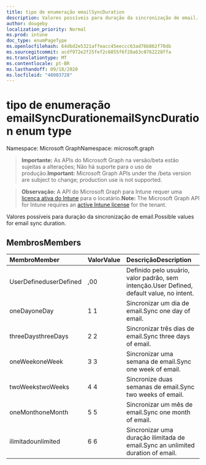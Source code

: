 ```yaml
---
title: tipo de enumeração emailSyncDuration
description: Valores possíveis para duração da sincronização de email.
author: dougeby
localization_priority: Normal
ms.prod: intune
doc_type: enumPageType
ms.openlocfilehash: 64dbd2e5321affeacc45eeccc63ad76b862f70db
ms.sourcegitcommit: acdf972e2f25fef2c6855f6f28a63c0762228ffa
ms.translationtype: MT
ms.contentlocale: pt-BR
ms.lasthandoff: 09/18/2020
ms.locfileid: "48003728"
---
```

# <a name="emailsyncduration-enum-type"></a><span data-ttu-id="05941-103">tipo de enumeração emailSyncDuration</span><span class="sxs-lookup"><span data-stu-id="05941-103">emailSyncDuration enum type</span></span>

<span data-ttu-id="05941-104">Namespace: Microsoft Graph</span><span class="sxs-lookup"><span data-stu-id="05941-104">Namespace: microsoft.graph</span></span>

> <span data-ttu-id="05941-105">**Importante:** As APIs do Microsoft Graph na versão/beta estão sujeitas a alterações; Não há suporte para o uso de produção.</span><span class="sxs-lookup"><span data-stu-id="05941-105">**Important:** Microsoft Graph APIs under the /beta version are subject to change; production use is not supported.</span></span>

> <span data-ttu-id="05941-106">**Observação:** A API do Microsoft Graph para Intune requer uma [licença ativa do Intune](https://go.microsoft.com/fwlink/?linkid=839381) para o locatário.</span><span class="sxs-lookup"><span data-stu-id="05941-106">**Note:** The Microsoft Graph API for Intune requires an [active Intune license](https://go.microsoft.com/fwlink/?linkid=839381) for the tenant.</span></span>

<span data-ttu-id="05941-107">Valores possíveis para duração da sincronização de email.</span><span class="sxs-lookup"><span data-stu-id="05941-107">Possible values for email sync duration.</span></span>

## <a name="members"></a><span data-ttu-id="05941-108">Membros</span><span class="sxs-lookup"><span data-stu-id="05941-108">Members</span></span>
|<span data-ttu-id="05941-109">Membro</span><span class="sxs-lookup"><span data-stu-id="05941-109">Member</span></span>|<span data-ttu-id="05941-110">Valor</span><span class="sxs-lookup"><span data-stu-id="05941-110">Value</span></span>|<span data-ttu-id="05941-111">Descrição</span><span class="sxs-lookup"><span data-stu-id="05941-111">Description</span></span>|
|:---|:---|:---|
|<span data-ttu-id="05941-112">UserDefined</span><span class="sxs-lookup"><span data-stu-id="05941-112">userDefined</span></span>|<span data-ttu-id="05941-113">,0</span><span class="sxs-lookup"><span data-stu-id="05941-113">0</span></span>|<span data-ttu-id="05941-114">Definido pelo usuário, valor padrão, sem intenção.</span><span class="sxs-lookup"><span data-stu-id="05941-114">User Defined, default value, no intent.</span></span>|
|<span data-ttu-id="05941-115">oneDay</span><span class="sxs-lookup"><span data-stu-id="05941-115">oneDay</span></span>|<span data-ttu-id="05941-116">1 </span><span class="sxs-lookup"><span data-stu-id="05941-116">1</span></span>|<span data-ttu-id="05941-117">Sincronizar um dia de email.</span><span class="sxs-lookup"><span data-stu-id="05941-117">Sync one day of email.</span></span>|
|<span data-ttu-id="05941-118">threeDays</span><span class="sxs-lookup"><span data-stu-id="05941-118">threeDays</span></span>|<span data-ttu-id="05941-119">2 </span><span class="sxs-lookup"><span data-stu-id="05941-119">2</span></span>|<span data-ttu-id="05941-120">Sincronizar três dias de email.</span><span class="sxs-lookup"><span data-stu-id="05941-120">Sync three days of email.</span></span>|
|<span data-ttu-id="05941-121">oneWeek</span><span class="sxs-lookup"><span data-stu-id="05941-121">oneWeek</span></span>|<span data-ttu-id="05941-122">3 </span><span class="sxs-lookup"><span data-stu-id="05941-122">3</span></span>|<span data-ttu-id="05941-123">Sincronizar uma semana de email.</span><span class="sxs-lookup"><span data-stu-id="05941-123">Sync one week of email.</span></span>|
|<span data-ttu-id="05941-124">twoWeeks</span><span class="sxs-lookup"><span data-stu-id="05941-124">twoWeeks</span></span>|<span data-ttu-id="05941-125">4 </span><span class="sxs-lookup"><span data-stu-id="05941-125">4</span></span>|<span data-ttu-id="05941-126">Sincronize duas semanas de email.</span><span class="sxs-lookup"><span data-stu-id="05941-126">Sync two weeks of email.</span></span>|
|<span data-ttu-id="05941-127">oneMonth</span><span class="sxs-lookup"><span data-stu-id="05941-127">oneMonth</span></span>|<span data-ttu-id="05941-128">5 </span><span class="sxs-lookup"><span data-stu-id="05941-128">5</span></span>|<span data-ttu-id="05941-129">Sincronizar um mês de email.</span><span class="sxs-lookup"><span data-stu-id="05941-129">Sync one month of email.</span></span>|
|<span data-ttu-id="05941-130">ilimitado</span><span class="sxs-lookup"><span data-stu-id="05941-130">unlimited</span></span>|<span data-ttu-id="05941-131">6 </span><span class="sxs-lookup"><span data-stu-id="05941-131">6</span></span>|<span data-ttu-id="05941-132">Sincronizar uma duração ilimitada de email.</span><span class="sxs-lookup"><span data-stu-id="05941-132">Sync an unlimited duration of email.</span></span>|






